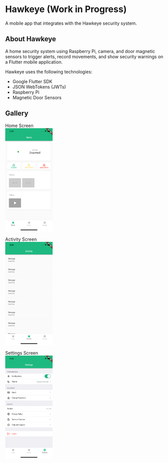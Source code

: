 # Hawkeye (Work in Progress)

A mobile app that integrates with the Hawkeye security system.

## About Hawkeye

A home security system using Raspberry Pi, camera, and door magnetic sensors to trigger alerts, record movements, and show security warnings on a Flutter mobile application.

Hawkeye uses the following technologies:
- Google Flutter SDK
- JSON WebTokens (JWTs)
- Raspberry Pi
- Magnetic Door Sensors

## Gallery
Home Screen
<br>
<img alt="Home Screen" title="Home Screen" src="https://github.com/jdalvarez23/hawkeye-app/blob/master/images/home.png" width="30%" />

Activity Screen
<br>
<img alt="Home Screen" title="Home Screen" src="https://github.com/jdalvarez23/hawkeye-app/blob/master/images/activity.png" width="30%" />

Settings Screen
<br>
<img alt="Home Screen" title="Home Screen" src="https://github.com/jdalvarez23/hawkeye-app/blob/master/images/settings.png" width="30%" />